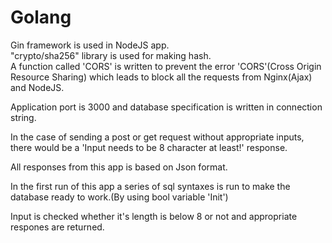 # **Golang**

Gin framework is used in NodeJS app.<br>
"crypto/sha256" library is used for making hash.<br>
A function called 'CORS' is written to prevent the error 'CORS'(Cross Origin Resource Sharing) which leads to block all the requests from Nginx(Ajax) and NodeJS.

Application port is 3000 and database specification is written in connection string.

In the case of sending a post or get request without appropriate inputs, there would be a 'Input needs to be 8 character at least!' response.

All responses from this app is based on Json format.

In the first run of this app a series of sql syntaxes is run to make the database ready to work.(By using bool variable 'Init')

Input is checked whether it's length is below 8 or not and appropriate respones are returned.
